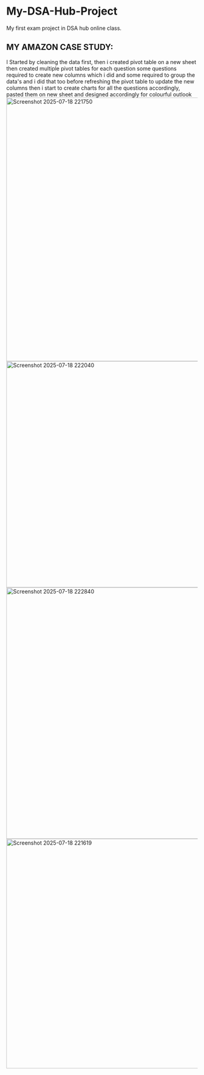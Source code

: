 # My-DSA-Hub-Project
My first exam project in DSA hub online class.
## MY AMAZON CASE STUDY:
I Started by cleaning the data first, then i created pivot table on a new sheet
then created multiple pivot tables for each question
some questions required to create new columns which i did and some required to group the data's and i did that too before refreshing the pivot table to update the new columns
then i start to create charts for all the questions accordingly, pasted them on new sheet and designed accordingly for colourful outlook
<img width="1864" height="692" alt="Screenshot 2025-07-18 221750" src="https://github.com/user-attachments/assets/b3023e4f-c260-41c8-9858-36f14d8db94f" />
<img width="1261" height="594" alt="Screenshot 2025-07-18 222040" src="https://github.com/user-attachments/assets/fa4e735d-f163-4c63-8419-9907fd7082ef" />
<img width="1813" height="660" alt="Screenshot 2025-07-18 222840" src="https://github.com/user-attachments/assets/f6507491-5452-455d-a3a8-d2bd1c5e7294" />
<img width="1848" height="603" alt="Screenshot 2025-07-18 221619" src="https://github.com/user-attachments/assets/6439a5b4-9858-4031-9687-dfda4ab19cbd" />
